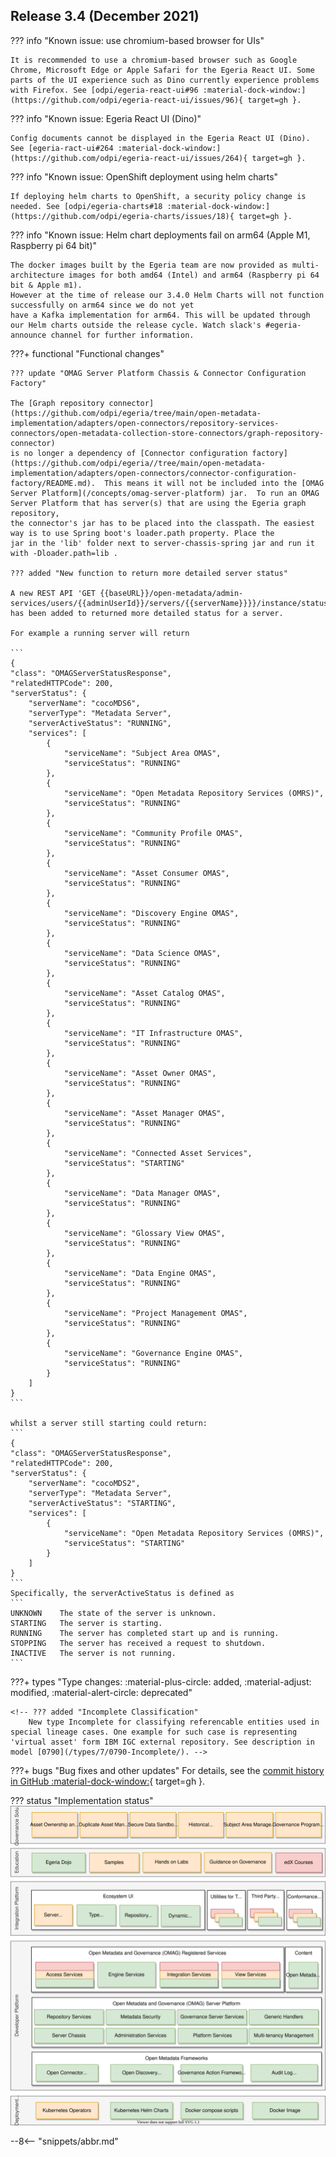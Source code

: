 <!-- SPDX-License-Identifier: CC-BY-4.0 -->
<!-- Copyright Contributors to the Egeria project. -->

## Release 3.4 (December 2021)

??? info "Known issue: use chromium-based browser for UIs"
    
    It is recommended to use a chromium-based browser such as Google Chrome, Microsoft Edge or Apple Safari for the Egeria React UI. Some parts of the UI experience such as Dino currently experience problems with Firefox. See [odpi/egeria-react-ui#96 :material-dock-window:](https://github.com/odpi/egeria-react-ui/issues/96){ target=gh }.

??? info "Known issue: Egeria React UI (Dino)"

    Config documents cannot be displayed in the Egeria React UI (Dino). See [egeria-ract-ui#264 :material-dock-window:](https://github.com/odpi/egeria-react-ui/issues/264){ target=gh }.

??? info "Known issue: OpenShift deployment using helm charts"
    
    If deploying helm charts to OpenShift, a security policy change is needed. See [odpi/egeria-charts#18 :material-dock-window:](https://github.com/odpi/egeria-charts/issues/18){ target=gh }.

??? info "Known issue: Helm chart deployments fail on arm64 (Apple M1, Raspberry pi 64 bit)"

    The docker images built by the Egeria team are now provided as multi-architecture images for both amd64 (Intel) and arm64 (Raspberry pi 64 bit & Apple m1).
    However at the time of release our 3.4.0 Helm Charts will not function successfully on arm64 since we do not yet
    have a Kafka implementation for arm64. This will be updated through our Helm charts outside the release cycle. Watch slack's #egeria-announce channel for further information.

???+ functional "Functional changes"

    ??? update "OMAG Server Platform Chassis & Connector Configuration Factory"

    The [Graph repository connector](https://github.com/odpi/egeria/tree/main/open-metadata-implementation/adapters/open-connectors/repository-services-connectors/open-metadata-collection-store-connectors/graph-repository-connector)
    is no longer a dependency of [Connector configuration factory](https://github.com/odpi/egeria//tree/main/open-metadata-implementation/adapters/open-connectors/connector-configuration-factory/README.md).  This means it will not be included into the [OMAG Server Platform](/concepts/omag-server-platform) jar.  To run an OMAG Server Platform that has server(s) that are using the Egeria graph repository,
    the connector's jar has to be placed into the classpath. The easiest way is to use Spring boot's loader.path property. Place the 
    jar in the 'lib' folder next to server-chassis-spring jar and run it with -Dloader.path=lib .

    ??? added "New function to return more detailed server status"

    A new REST API 'GET {{baseURL}}/open-metadata/admin-services/users/{{adminUserId}}/servers/{{serverName}}}}/instance/status' has been added to returned more detailed status for a server.

    For example a running server will return 

    ```
    {
    "class": "OMAGServerStatusResponse",
    "relatedHTTPCode": 200,
    "serverStatus": {
        "serverName": "cocoMDS6",
        "serverType": "Metadata Server",
        "serverActiveStatus": "RUNNING",
        "services": [
            {
                "serviceName": "Subject Area OMAS",
                "serviceStatus": "RUNNING"
            },
            {
                "serviceName": "Open Metadata Repository Services (OMRS)",
                "serviceStatus": "RUNNING"
            },
            {
                "serviceName": "Community Profile OMAS",
                "serviceStatus": "RUNNING"
            },
            {
                "serviceName": "Asset Consumer OMAS",
                "serviceStatus": "RUNNING"
            },
            {
                "serviceName": "Discovery Engine OMAS",
                "serviceStatus": "RUNNING"
            },
            {
                "serviceName": "Data Science OMAS",
                "serviceStatus": "RUNNING"
            },
            {
                "serviceName": "Asset Catalog OMAS",
                "serviceStatus": "RUNNING"
            },
            {
                "serviceName": "IT Infrastructure OMAS",
                "serviceStatus": "RUNNING"
            },
            {
                "serviceName": "Asset Owner OMAS",
                "serviceStatus": "RUNNING"
            },
            {
                "serviceName": "Asset Manager OMAS",
                "serviceStatus": "RUNNING"
            },
            {
                "serviceName": "Connected Asset Services",
                "serviceStatus": "STARTING"
            },
            {
                "serviceName": "Data Manager OMAS",
                "serviceStatus": "RUNNING"
            },
            {
                "serviceName": "Glossary View OMAS",
                "serviceStatus": "RUNNING"
            },
            {
                "serviceName": "Data Engine OMAS",
                "serviceStatus": "RUNNING"
            },
            {
                "serviceName": "Project Management OMAS",
                "serviceStatus": "RUNNING"
            },
            {
                "serviceName": "Governance Engine OMAS",
                "serviceStatus": "RUNNING"
            }
        ]
    }
    ```

    whilst a server still starting could return:
    ```
    {
    "class": "OMAGServerStatusResponse",
    "relatedHTTPCode": 200,
    "serverStatus": {
        "serverName": "cocoMDS2",
        "serverType": "Metadata Server",
        "serverActiveStatus": "STARTING",
        "services": [
            {
                "serviceName": "Open Metadata Repository Services (OMRS)",
                "serviceStatus": "STARTING"
            }
        ]
    }
    ```
    Specifically, the serverActiveStatus is defined as
    ```
    UNKNOWN    The state of the server is unknown. 
    STARTING   The server is starting.
    RUNNING    The server has completed start up and is running.
    STOPPING   The server has received a request to shutdown.
    INACTIVE   The server is not running.
    ```

???+ types "Type changes: :material-plus-circle: added, :material-adjust: modified, :material-alert-circle: deprecated"

    <!-- ??? added "Incomplete Classification"
        New type Incomplete for classifying referencable entities used in special lineage cases. One example for such case is representing 'virtual asset' form IBM IGC external repository. See description in model [0790](/types/7/0790-Incomplete/). -->

???+ bugs "Bug fixes and other updates"
    For details, see the [commit history in GitHub :material-dock-window:](https://github.com/odpi/egeria/commits){ target=gh }.

??? status "Implementation status"
    [![Egeria implementation status](functional-organization-showing-implementation-status-for-3-4.svg)](/release-notes/roadmap)

--8<-- "snippets/abbr.md"
